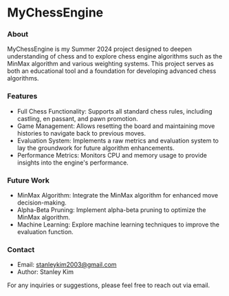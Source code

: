# MyChessEngine
### About

MyChessEngine is my Summer 2024 project designed to deepen understanding of chess and to explore chess engine algorithms such as the MinMax algorithm and various weighting systems. This project serves as both an educational tool and a foundation for developing advanced chess algorithms.

### Features
* Full Chess Functionality: Supports all standard chess rules, including castling, en passant, and pawn promotion.
* Game Management: Allows resetting the board and maintaining move histories to navigate back to previous moves.
* Evaluation System: Implements a raw metrics and evaluation system to lay the groundwork for future algorithm enhancements.
* Performance Metrics: Monitors CPU and memory usage to provide insights into the engine's performance.
  
### Future Work
* MinMax Algorithm: Integrate the MinMax algorithm for enhanced move decision-making.
* Alpha-Beta Pruning: Implement alpha-beta pruning to optimize the MinMax algorithm.
* Machine Learning: Explore machine learning techniques to improve the evaluation function.

### Contact
* Email: stanleykim2003@gmail.com
* Author: Stanley Kim

For any inquiries or suggestions, please feel free to reach out via email. 
